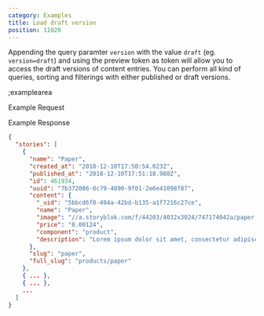 ```yaml
---
category: Examples
title: Load draft version
position: 11020
---
```


Appending the query paramter `version` with the value `draft` (eg. `version=draft`) and using the preview token as token will allow you to access the draft versions of content entries. You can perform all kind of queries, sorting and filterings with either published or draft versions.

;examplearea

Example Request

<RequestExample url="https://api.storyblok.com/v1/cdn/stories?version=draft&token=ask9soUkv02QqbZgmZdeDAtt"></RequestExample>

Example Response

```json
{  
  "stories": [
    {
      "name": "Paper",
      "created_at": "2018-12-10T17:50:54.023Z",
      "published_at": "2018-12-10T17:51:18.988Z",
      "id": 461934,
      "uuid": "7b372086-0c79-4890-9f01-2e6e41098f87",
      "content": {
        "_uid": "5bbcd6f0-494a-42bd-b135-a1f7216c27ce",
        "name": "Paper",
        "image": "//a.storyblok.com/f/44203/4032x3024/747174042a/paper.jpg",
        "price": "0.00124",
        "component": "product",
        "description": "Lorem ipsum dolor sit amet, consectetur adipiscing elit. In erat mauris, faucibus quis pharetra sit amet, pretium ac libero. Etiam vehicula eleifend bibendum."
      },
      "slug": "paper",
      "full_slug": "products/paper"
    },
    { ... },
    { ... },
    ...
  ]
}
```
